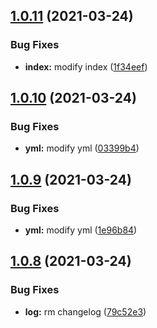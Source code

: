 ## [1.0.11](https://github.com/LucianoChen/node_test/compare/v1.0.10...v1.0.11) (2021-03-24)


### Bug Fixes

* **index:** modify index ([1f34eef](https://github.com/LucianoChen/node_test/commit/1f34eef0bfc6a1e0d8a07dcee1372d6d8b9495be))

## [1.0.10](https://github.com/LucianoChen/node_test/compare/v1.0.9...v1.0.10) (2021-03-24)


### Bug Fixes

* **yml:** modify yml ([03399b4](https://github.com/LucianoChen/node_test/commit/03399b4072a1f80b02ba903e4471767d0a7cae63))

## [1.0.9](https://github.com/LucianoChen/node_test/compare/v1.0.8...v1.0.9) (2021-03-24)


### Bug Fixes

* **yml:** modify yml ([1e96b84](https://github.com/LucianoChen/node_test/commit/1e96b84bb7e9ec0c441fdd1663614aaf1a693cd7))

## [1.0.8](https://github.com/LucianoChen/node_test/compare/v1.0.7...v1.0.8) (2021-03-24)


### Bug Fixes

* **log:** rm changelog ([79c52e3](https://github.com/LucianoChen/node_test/commit/79c52e337b64f85bf5dc19b9241ffe1dcf275c52))

